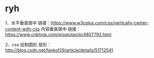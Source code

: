 # ryh
1、水平垂直居中 链接：https://www.w3cplus.com/css/vertically-center-content-with-css
内容垂直居中 链接：https://www.cnblogs.com/moqiutao/p/4807792.html

2、css 绘制圆形 扇形：http://blog.csdn.net/fankof29/article/details/51712541
